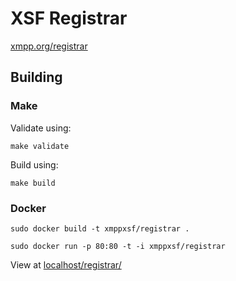 # XSF Registrar

[xmpp.org/registrar](https://xmpp.org/registrar/)

## Building

### Make

Validate using:

```shell
make validate
```

Build using:

```shell
make build
```

### Docker

```shell
sudo docker build -t xmppxsf/registrar .
```

```shell
sudo docker run -p 80:80 -t -i xmppxsf/registrar
```

View at [localhost/registrar/](http://localhost/registrar/)
